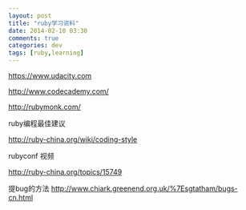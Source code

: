 ```yaml
---
layout: post
title: "ruby学习资料"
date: 2014-02-10 03:30
comments: true
categories: dev
tags: [ruby,learning]
---
```


https://www.udacity.com

http://www.codecademy.com/

http://rubymonk.com/

ruby编程最佳建议

http://ruby-china.org/wiki/coding-style

rubyconf 视频

http://ruby-china.org/topics/15749

提bug的方法
http://www.chiark.greenend.org.uk/%7Esgtatham/bugs-cn.html
